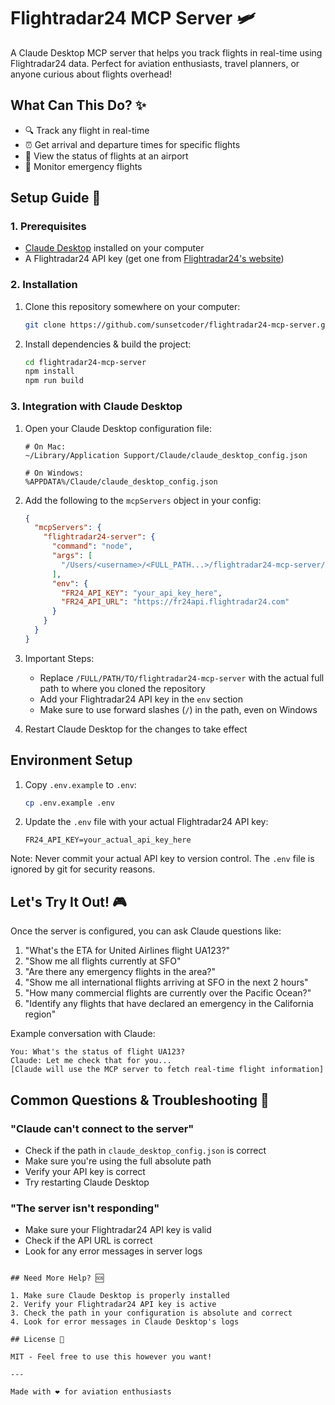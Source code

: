 # Flightradar24 MCP Server 🛩️

A Claude Desktop MCP server that helps you track flights in real-time using Flightradar24 data. Perfect for aviation enthusiasts, travel planners, or anyone curious about flights overhead!

## What Can This Do? ✨

- 🔍 Track any flight in real-time
- ⏰ Get arrival and departure times for specific flights
- 🌉 View the status of flights at an airport
- 🚨 Monitor emergency flights

## Setup Guide 🚀

### 1. Prerequisites
- [Claude Desktop](https://claude.ai/desktop) installed on your computer
- A Flightradar24 API key (get one from [Flightradar24's website](https://www.flightradar24.com/premium))

### 2. Installation

1. Clone this repository somewhere on your computer:
   ```bash
   git clone https://github.com/sunsetcoder/flightradar24-mcp-server.git
   ```

2. Install dependencies & build the project:
   ```bash
   cd flightradar24-mcp-server
   npm install
   npm run build
   ```

### 3. Integration with Claude Desktop

1. Open your Claude Desktop configuration file:
   ```
   # On Mac:
   ~/Library/Application Support/Claude/claude_desktop_config.json
   
   # On Windows:
   %APPDATA%/Claude/claude_desktop_config.json
   ```

2. Add the following to the `mcpServers` object in your config:
   ```json
   {
     "mcpServers": {
       "flightradar24-server": {
         "command": "node",
         "args": [
           "/Users/<username>/<FULL_PATH...>/flightradar24-mcp-server/dist/index.js"
         ],
         "env": {
           "FR24_API_KEY": "your_api_key_here",
           "FR24_API_URL": "https://fr24api.flightradar24.com"
         }
       }
     }
   }
   ```

3. Important Steps:
   - Replace `/FULL/PATH/TO/flightradar24-mcp-server` with the actual full path to where you cloned the repository
   - Add your Flightradar24 API key in the `env` section
   - Make sure to use forward slashes (`/`) in the path, even on Windows

4. Restart Claude Desktop for the changes to take effect

## Environment Setup

1. Copy `.env.example` to `.env`:
   ```bash
   cp .env.example .env
   ```

2. Update the `.env` file with your actual Flightradar24 API key:
   ```env
   FR24_API_KEY=your_actual_api_key_here
   ```

Note: Never commit your actual API key to version control. The `.env` file is ignored by git for security reasons.

## Let's Try It Out! 🎮

Once the server is configured, you can ask Claude questions like:

1. "What's the ETA for United Airlines flight UA123?"
2. "Show me all flights currently at SFO"
3. "Are there any emergency flights in the area?"
4. "Show me all international flights arriving at SFO in the next 2 hours"
5. "How many commercial flights are currently over the Pacific Ocean?"
6. "Identify any flights that have declared an emergency in the California region"

Example conversation with Claude:
```
You: What's the status of flight UA123?
Claude: Let me check that for you...
[Claude will use the MCP server to fetch real-time flight information]
```

## Common Questions & Troubleshooting 🤔

### "Claude can't connect to the server"
- Check if the path in `claude_desktop_config.json` is correct
- Make sure you're using the full absolute path
- Verify your API key is correct
- Try restarting Claude Desktop

### "The server isn't responding"
- Make sure your Flightradar24 API key is valid
- Check if the API URL is correct
- Look for any error messages in server logs
```

## Need More Help? 🆘

1. Make sure Claude Desktop is properly installed
2. Verify your Flightradar24 API key is active
3. Check the path in your configuration is absolute and correct
4. Look for error messages in Claude Desktop's logs

## License 📄

MIT - Feel free to use this however you want!

---

Made with ❤️ for aviation enthusiasts
